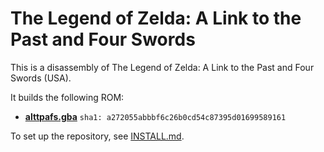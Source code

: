 # The Legend of Zelda: A Link to the Past and Four Swords

This is a disassembly of The Legend of Zelda: A Link to the Past and Four Swords (USA).

It builds the following ROM:

* [**alttpafs.gba**](https://datomatic.no-intro.org/index.php?page=show_record&s=23&n=0760) `sha1: a272055abbbf6c26b0cd54c87395d01699589161`

To set up the repository, see [INSTALL.md](INSTALL.md).
